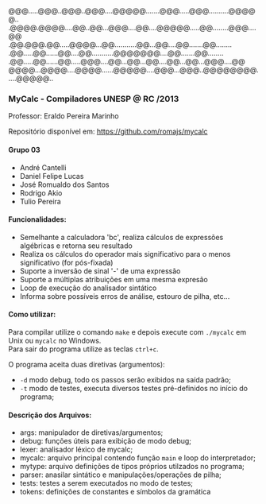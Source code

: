 @@@.....@@@..@@@..@@@....@@@@@.......@@@.....@@@..........@@@@@..  
.@@@@.@@@@....@@..@@...@@@....@@....@@@@@.....@@........@@@....@@  
.@@.@@@.@@.....@@@@...@@...........@@...@@....@@.......@@........  
.@@.....@@......@@....@@...........@@@@@@@....@@.......@@........  
.@@.....@@......@@.....@@@....@@...@@...@@....@@...@@...@@@....@@  
@@@@...@@@@....@@@@......@@@@@....@@@...@@@..@@@@@@@@.....@@@@@..  

### MyCalc - Compiladores UNESP @ RC /2013
Professor: Eraldo Pereira Marinho

Repositório disponível em: https://github.com/romajs/mycalc

#### Grupo 03
- André Cantelli  
- Daniel Felipe Lucas  
- José Romualdo dos Santos  
- Rodrigo Akio  
- Tulio Pereira  

#### Funcionalidades:
- Semelhante a calculadora 'bc', realiza cálculos de expressões algébricas e retorna seu resultado
- Realiza os cálculos do operador mais significativo para o menos significativo (for pós-fixada)
- Suporte a inversão de sinal '-' de uma expressão
- Suporte a múltiplas atribuições em uma mesma expresão
- Loop de execução do analisador sintático
- Informa sobre possíveis erros de análise, estouro de pilha, etc...

#### Como utilizar:

Para compilar utilize o comando `make` e depois execute com `./mycalc` em Unix ou `mycalc` no Windows.  
Para sair do programa utilize as teclas `ctrl+c`.  

O programa aceita duas diretivas (argumentos):  
- `-d` modo debug, todo os passos serão exibidos na saída padrão;
- `-t` modo de testes, executa diversos testes pré-definidos no início do programa;

#### Descrição dos Arquivos:  
- args: manipulador de diretivas/argumentos;
- debug: funções úteis para exibição de modo debug;
- lexer: analisador léxico de mycalc;
- mycalc: arquivo principal contendo função `main` e loop do interpretador;
- mytype: arquivo definições de tipos próprios utilzados no programa;
- parser: anasilar sintático e manipulações/operações de pilha;
- tests: testes a serem executados no modo de testes;
- tokens: definições de constantes e símbolos da gramática

